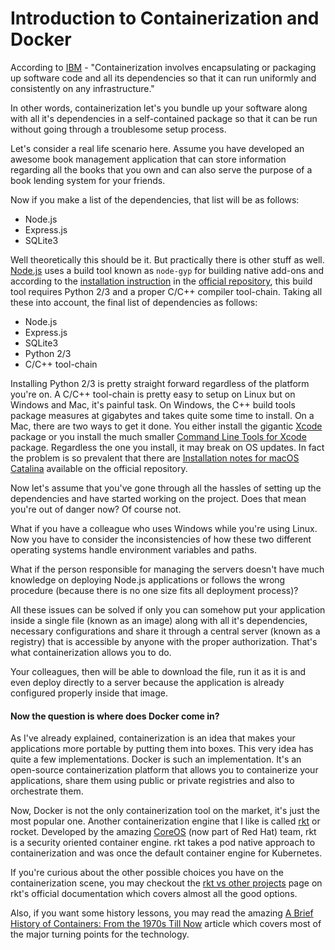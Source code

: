 # Introduction to Containerization and Docker

According to [IBM](https://www.ibm.com/cloud/learn/containerization#toc-what-is-co-r25Smlqq) - "Containerization involves encapsulating or packaging up software code and all its dependencies so that it can run uniformly and consistently on any infrastructure."

In other words, containerization let's you bundle up your software along with all it's dependencies in a self-contained package so that it can be run without going through a troublesome setup process.

Let's consider a real life scenario here. Assume you have developed an awesome book management application that can store information regarding all the books that you own and can also serve the purpose of a book lending system for your friends.

Now if you make a list of the dependencies, that list will be as follows:

* Node.js
* Express.js
* SQLite3

Well theoretically this should be it. But practically there is other stuff as well. [Node.js](https://nodejs.org/) uses a build tool known as `node-gyp` for building native add-ons and according to the [installation instruction](https://github.com/nodejs/node-gyp#installation) in the [official repository](https://github.com/nodejs/node-gyp), this build tool requires Python 2/3 and a proper C/C++ compiler tool-chain. Taking all these into account, the final list of dependencies as follows:

* Node.js
* Express.js
* SQLite3
* Python 2/3
* C/C++ tool-chain

Installing Python 2/3 is pretty straight forward regardless of the platform you're on. A C/C++ tool-chain is pretty easy to setup on Linux but on Windows and Mac, it's painful task. On Windows, the C++ build tools package measures at gigabytes and takes quite some time to install. On a Mac, there are two ways to get it done. You either install the gigantic [Xcode](https://developer.apple.com/xcode/) package or you install the much smaller [Command Line Tools for Xcode](https://developer.apple.com/downloads/) package. Regardless the one you install, it may break on OS updates. In fact the problem is so prevalent that there are [Installation notes for macOS Catalina](https://github.com/nodejs/node-gyp/blob/master/macOS_Catalina.md) available on the official repository.

Now let's assume that you've gone through all the hassles of setting up the dependencies and have started working on the project. Does that mean you're out of danger now? Of course not.

What if you have a colleague who uses Windows while you're using Linux. Now you have to consider the inconsistencies of how these two different operating systems handle environment variables and paths.

What if the person responsible for managing the servers doesn't have much knowledge on deploying Node.js applications or follows the wrong procedure \(because there is no one size fits all deployment process\)?

All these issues can be solved if only you can somehow put your application inside a single file \(known as an image\) along with all it's dependencies, necessary configurations and share it through a central server \(known as a registry\) that is accessible by anyone with the proper authorization. That's what containerization allows you to do.

Your colleagues, then will be able to download the file, run it as it is and even deploy directly to a server because the application is already configured properly inside that image.

#### Now the question is where does Docker come in?

As I've already explained, containerization is an idea that makes your applications more portable by putting them into boxes. This very idea has quite a few implementations. Docker is such an implementation. It's an open-source containerization platform that allows you to containerize your applications, share them using public or private registries and also to orchestrate them.

Now, Docker is not the only containerization tool on the market, it's just the most popular one. Another containerization engine that I like is called [rkt](https://coreos.com/rkt/) or rocket. Developed by the amazing [CoreOS](https://coreos.com/) \(now part of Red Hat\) team, rkt is a security oriented container engine. rkt takes a pod native approach to containerization and was once the default container engine for Kubernetes.

If you're curious about the other possible choices you have on the containerization scene, you may checkout the [rkt vs other projects](https://coreos.com/rkt/docs/latest/rkt-vs-other-projects.html) page on rkt's official documentation which covers almost all the good options.

Also, if you want some history lessons, you may read the amazing [A Brief History of Containers: From the 1970s Till Now](https://blog.aquasec.com/a-brief-history-of-containers-from-1970s-chroot-to-docker-2016) article which covers most of the major turning points for the technology.



